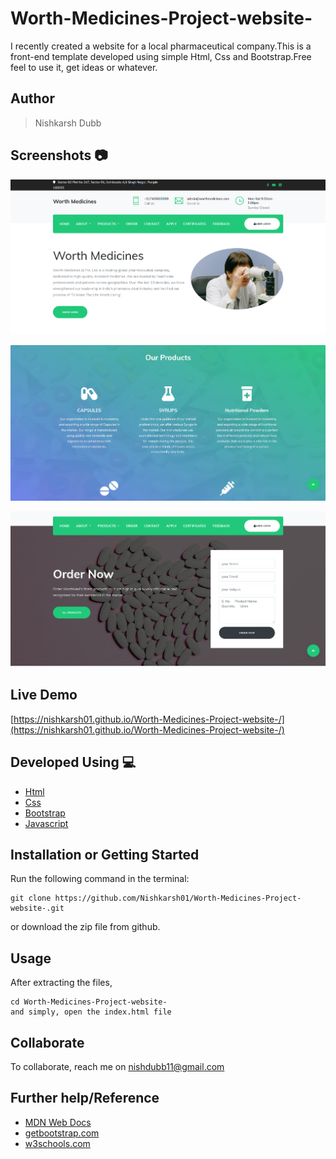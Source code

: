 # Worth-Medicines-Project-website-
I recently created a website for a local pharmaceutical company.This is a front-end template developed using simple Html, Css and Bootstrap.Free feel to use it, get ideas or whatever.

## Author 
> Nishkarsh Dubb

## Screenshots 📷
![Website Screenshot](screenshots/1.png)

![Website Screenshot](screenshots/2.png)

![Website Screenshot](screenshots/3.png)

## Live Demo 

 [https://nishkarsh01.github.io/Worth-Medicines-Project-website-/](https://nishkarsh01.github.io/Worth-Medicines-Project-website-/)

## Developed Using 💻

+ [Html](https://developer.mozilla.org/en-US/docs/Web/HTML)
+ [Css](https://developer.mozilla.org/en-US/docs/Web/CSS)
+ [Bootstrap](https://getbootstrap.com/)
+ [Javascript](https://developer.mozilla.org/en-US/docs/Web/javascript)

## Installation or Getting Started

Run the following command in the terminal:

	git clone https://github.com/Nishkarsh01/Worth-Medicines-Project-website-.git
or download the zip file from github.
    

## Usage
After extracting the files,

    cd Worth-Medicines-Project-website-
    and simply, open the index.html file

## Collaborate
To collaborate, reach me on [nishdubb11@gmail.com]()


## Further help/Reference

+ [MDN Web Docs](https://developer.mozilla.org/en-US/)
+ [getbootstrap.com](https://getbootstrap.com/)
+ [w3schools.com](https://www.w3schools.com/)

    







